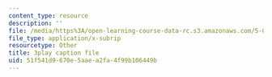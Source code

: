 ```yaml
---
content_type: resource
description: ''
file: /media/https%3A/open-learning-course-data-rc.s3.amazonaws.com/5-07sc-biological-chemistry-i-fall-2013/51f541d9670e5aaea2fa4f99b106449b_15IeTaS5AUI.srt
file_type: application/x-subrip
resourcetype: Other
title: 3play caption file
uid: 51f541d9-670e-5aae-a2fa-4f99b106449b
---
```

